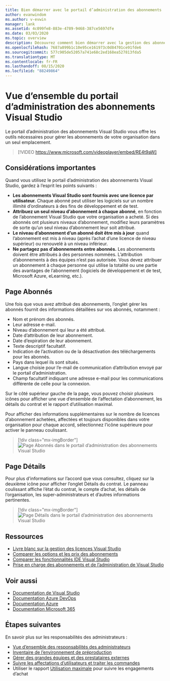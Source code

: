 ```yaml
---
title: Bien démarrer avec le portail d’administration des abonnements | Visual Studio Marketplace
author: evanwindom
ms.author: v-evwin
manager: lank
ms.assetid: 4c099fe8-883e-4789-9468-387ce5697dfe
ms.date: 03/03/2020
ms.topic: overview
description: Découvrez comment bien démarrer avec la gestion des abonnements Visual Studio de votre organisation via le portail d’administration des abonnements.
ms.openlocfilehash: 7687a899b1c10e95ce161973c0d84701ce91fde6
ms.sourcegitcommit: 577c905de52057a741e68c2ed168ea527813fda5
ms.translationtype: MT
ms.contentlocale: fr-FR
ms.lasthandoff: 08/15/2020
ms.locfileid: "88249864"
---
```

# <a name="overview-of-the-visual-studio-subscriptions-administrator-portal"></a>Vue d’ensemble du portail d’administration des abonnements Visual Studio

Le portail d’administration des abonnements Visual Studio vous offre les outils nécessaires pour gérer les abonnements de votre organisation dans un seul emplacement. 

> [!VIDEO https://www.microsoft.com/videoplayer/embed/RE4t9aW]

## <a name="important-considerations"></a>Considérations importantes
Quand vous utilisez le portail d’administration des abonnements Visual Studio, gardez à l’esprit les points suivants :
- **Les abonnements Visual Studio sont fournis avec une licence par utilisateur.** Chaque abonné peut utiliser les logiciels sur un nombre illimité d’ordinateurs à des fins de développement et de test.
- **Attribuez un seul niveau d’abonnement à chaque abonné**, en fonction de l’abonnement Visual Studio que votre organisation a acheté. Si des abonnés ont plusieurs niveaux d’abonnement, modifiez leurs paramètres de sorte qu’un seul niveau d’abonnement leur soit attribué.
- **Le niveau d’abonnement d’un abonné doit être mis à jour** quand l’abonnement est mis à niveau (après l’achat d’une licence de niveau supérieur) ou renouvelé à un niveau inférieur.
- **Ne partagez pas d’abonnements entre abonnés.** Les abonnements doivent être attribués à des personnes nommées.  L’attribution d’abonnements à des équipes n’est pas autorisée.  Vous devez attribuer un abonnement à chaque personne qui utilise la totalité ou une partie des avantages de l’abonnement (logiciels de développement et de test, Microsoft Azure, eLearning, etc.).

## <a name="the-subscribers-page"></a>Page Abonnés
Une fois que vous avez attribué des abonnements, l’onglet gérer les abonnés fournit des informations détaillées sur vos abonnés, notamment :
- Nom et prénom des abonnés.
- Leur adresse e-mail.
- Niveau d’abonnement qui leur a été attribué.
- Date d’attribution de leur abonnement.
- Date d’expiration de leur abonnement.
- Texte descriptif facultatif.
- Indication de l’activation ou de la désactivation des téléchargements pour les abonnés.
- Pays dans lequel ils sont situés.
- Langue choisie pour l’e-mail de communication d’attribution envoyé par le portail d’administration.
- Champ facultatif indiquant une adresse e-mail pour les communications différente de celle pour la connexion.

Sur le côté supérieur gauche de la page, vous pouvez choisir plusieurs icônes pour afficher une vue d’ensemble de l’affectation d’abonnement, les détails du contrat et le rapport d’utilisation maximal.

Pour afficher des informations supplémentaires sur le nombre de licences d’abonnement achetées, affectées et toujours disponibles dans votre organisation pour chaque accord, sélectionnez l’icône supérieure pour activer le panneau coulissant.
> [!div class="mx-imgBorder"]
> ![Page Abonnés dans le portail d’administration des abonnements Visual Studio](_img/using-admin-portal/subscribers-page.png)

## <a name="the-details-page"></a>Page Détails
Pour plus d’informations sur l’accord que vous consultez, cliquez sur la deuxième icône pour afficher l’onglet Détails du contrat. Le panneau coulissant affiche l’état du contrat, le compte d’achat, les détails de l’organisation, les super-administrateurs et d’autres informations pertinentes.
> [!div class="mx-imgBorder"]
> ![Page Détails dans le portail d’administration des abonnements Visual Studio](_img/using-admin-portal/details-page.png)

## <a name="resources"></a>Ressources
- [Livre blanc sur la gestion des licences Visual Studio](https://visualstudio.microsoft.com/wp-content/uploads/2019/06/Visual-Studio-Licensing-Whitepaper-May-2019.pdf)
- [Comparer les options et les prix des abonnements](https://visualstudio.microsoft.com/vs/pricing)
- [Comparer les fonctionnalités IDE Visual Studio](https://visualstudio.microsoft.com/vs/compare)
- [Prise en charge des abonnements et de l’administration de Visual Studio](https://visualstudio.microsoft.com/support/support-overview-vs)

## <a name="see-also"></a>Voir aussi
- [Documentation de Visual Studio](https://docs.microsoft.com/visualstudio/)
- [Documentation Azure DevOps](https://docs.microsoft.com/azure/devops/)
- [Documentation Azure](https://docs.microsoft.com/azure/)
- [Documentation Microsoft 365](https://docs.microsoft.com/microsoft-365/)

## <a name="next-steps"></a>Étapes suivantes
En savoir plus sur les responsabilités des administrateurs :
- [Vue d’ensemble des responsabilités des administrateurs](admin-responsibilities.md)
- [Inventaire de l’environnement de préproduction](admin-inventory.md)
- [Gérer des grandes équipes et des prestataires externes](manage-teams.md)
- [Suivre les affectations d’utilisateurs et traiter les commandes](assignments-orders.md)
- Utiliser le rapport [Utilisation maximale](maximum-usage.md) pour suivre les engagements d’achat

